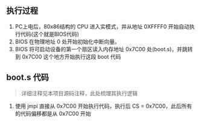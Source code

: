 ## 执行过程

1. PC上电后，80x86结构的 CPU 进入实模式，并从地址 0XFFFF0 开始自动执行代码(这个就是BIOS代码)
2. BIOS 在物理地址 0 处开始初始化中断向量。
3. BIOS 将可启动设备的第一个扇区读入内存地址 0x7C00 处(boot.s)，并跳转到 0x7C00 这个地方开始执行这段 boot 代码

## boot.s 代码

> 详细注释见本项目源码注释，此处梳理其执行逻辑

1. 使用 jmpi 直接从 0x7C00 开始执行代码，执行后 CS = 0x7C00，此后所有的代码偏移都是从 0x7C00 开始
